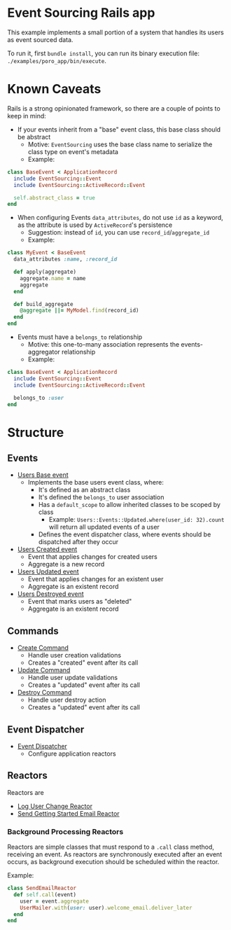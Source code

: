 # Event Sourcing Rails app

This example implements a small portion of a system that handles its users as event sourced data.

To run it, first `bundle install`, you can run its binary execution file: `./examples/poro_app/bin/execute`.

# Known Caveats

Rails is a strong opinionated framework, so there are a couple of points to keep in mind:

- If your events inherit from a "base" event class, this base class should be abstract
    - Motive: `EventSourcing` uses the base class name to serialize the class type on event's metadata
    - Example:

```ruby
class BaseEvent < ApplicationRecord
  include EventSourcing::Event
  include EventSourcing::ActiveRecord::Event

  self.abstract_class = true
end
```

- When configuring Events `data_attributes`, do not use `id` as a keyword, as the attribute is used by
`ActiveRecord`'s persistence
    - Suggestion: instead of `id`, you can use `record_id`/`aggregate_id`
    - Example:

```ruby
class MyEvent < BaseEvent
  data_attributes :name, :record_id

  def apply(aggregate)
    aggregate.name = name
    aggregate
  end

  def build_aggregate
    @aggregate ||= MyModel.find(record_id)
  end
end

```

- Events must have a `belongs_to` relationship
    - Motive: this one-to-many association represents the events-aggregator relationship
    - Example:

```ruby
class BaseEvent < ApplicationRecord
  include EventSourcing::Event
  include EventSourcing::ActiveRecord::Event

  belongs_to :user
end
```

# Structure

## Events

- [Users Base event](app/models/users/events/base.rb)
    - Implements the base users event class, where:
        - It's defined as an abstract class
        - It's defined the `belongs_to` user association
        - Has a `default_scope` to allow inherited classes to be scoped by class
            - Example: `Users::Events::Updated.where(user_id: 32).count` will return all updated events of a user
        - Defines the event dispatcher class, where events should be dispatched after they occur
- [Users Created event](app/models/users/events/created.rb)
    - Event that applies changes for created users
    - Aggregate is a new record
- [Users Updated event](app/models/users/events/updated.rb)
    - Event that applies changes for an existent user
    - Aggregate is an existent record
- [Users Destroyed event](app/models/users/events/destroyed.rb)
    - Event that marks users as "deleted"
    - Aggregate is an existent record

## Commands

- [Create Command](app/models/users/commands/create.rb)
    - Handle user creation validations
    - Creates a "created" event after its call
- [Update Command](app/models/users/commands/update.rb)
    - Handle user update validations
    - Creates a "updated" event after its call
- [Destroy Command](app/models/users/commands/destroy.rb)
    - Handle user destroy action
    - Creates a "updated" event after its call

## Event Dispatcher

- [Event Dispatcher](app/models/event_dispatcher.rb)
    - Configure application reactors

## Reactors

Reactors are

- [Log User Change Reactor](app/models/users/reactors/log_user_change.rb)
- [Send Getting Started Email Reactor](app/models/users/reactors/send_getting_started_email.rb)

### Background Processing Reactors

Reactors are simple classes that must respond to a `.call` class method, receiving an event. As reactors are
synchronously executed after an event occurs, as background execution should be scheduled within the reactor.

Example:

```ruby
class SendEmailReactor
  def self.call(event)
    user = event.aggregate
    UserMailer.with(user: user).welcome_email.deliver_later
  end
end
```
